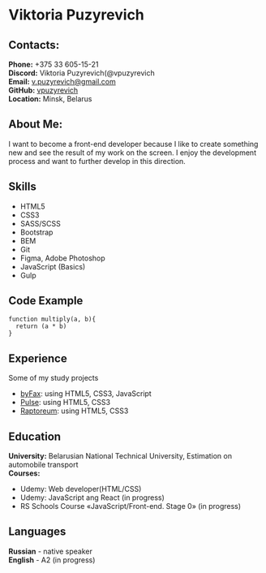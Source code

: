 # Viktoria Puzyrevich
## Contacts:
**Phone:** +375 33 605-15-21  
**Discord:** Viktoria Puzyrevich(@vpuzyrevich  
**Email:** v.puzyrevich@gmail.com  
**GitHub:** [vpuzyrevich](https://github.com/vpuzyrevich)  
**Location:** Minsk, Belarus  
## About Me:
I want to become a front-end developer because I like to create something new and see the result of my work on the screen. I enjoy the development process and want to further develop in this direction.
## Skills
* HTML5
* CSS3
* SASS/SCSS
* Bootstrap
* BEM
* Git
* Figma, Adobe Photoshop
* JavaScript (Basics)
* Gulp
## Code Example
```
function multiply(a, b){
  return (a * b)
}
```
## Experience
Some of my study projects
* [byFax](https://github.com/vpuzyrevich/byFax): using HTML5, CSS3, JavaScript
* [Pulse](https://github.com/vpuzyrevich/pulse): using HTML5, CSS3
* [Raptoreum](https://github.com/vpuzyrevich/raptoreum): using HTML5, CSS3
## Education
**University:** Belarusian National Technical University, Estimation on automobile transport  
**Courses:**
* Udemy: Web developer(HTML/CSS)
* Udemy: JavaScript ang React (in progress)
* RS Schools Course «JavaScript/Front-end. Stage 0» (in progress)
## Languages
**Russian** - native speaker  
**English** - A2 (in progress)  